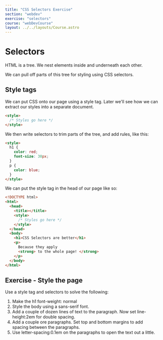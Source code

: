 ```yaml
---
title: "CSS Selectors Exercise"
section: "webdev"
exercise: "selectors"
course: "webDevCourse"
layout: ../../layouts/Course.astro
---
```


# Selectors

HTML is a tree. We nest elements inside and underneath each other.

We can pull off parts of this tree for styling using CSS selectors.

## Style tags

We can put CSS onto our page using a style tag. Later we'll see how we can extract our styles into a separate document.

```html
<style>
  /* Styles go here */
</style>
```

We then write selectors to trim parts of the tree, and add rules, like this:

```html
<style>
  h1 {
    color: red;
    font-size: 30px;
  }
  p {
    color: blue;
  }
</style>
```

We can put the style tag in the head of our page like so:

```html
<!DOCTYPE html>
<html>
  <head>
    <title></title>
    <style>
      /* Styles go here */
    </style>
  </head>
  <body>
    <h1>CSS Selectors are better</h1>
    <p>
      Because they apply
      <strong> to the whole page! </strong>
    </p>
  </body>
</html>
```

## Exercise - Style the page

Use a style tag and selectors to solve the following:

1. Make the h1 font-weight: normal
2. Style the body using a sans-serif font.
3. Add a couple of dozen lines of text to the paragraph. Now set line-height:2em for double spacing.
4. Add a couple ore paragraphs. Set top and bottom margins to add spacing between the paragraphs.
5. Use letter-spacing:0.1em on the paragraphs to open the text out a little.
